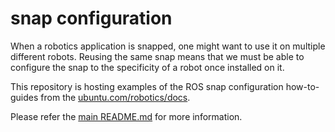 # snap configuration

When a robotics application is snapped, one might want to use it on multiple different robots.
Reusing the same snap means that we must be able to configure the snap to the specificity of a robot once installed on it.

This repository is hosting examples of the ROS snap configuration how-to-guides from the [ubuntu.com/robotics/docs](ubuntu.com/robotics/docs).

Please refer the [main README.md](https://github.com/ubuntu-robotics/snap_configuration/blob/main/README.md) for more information.

